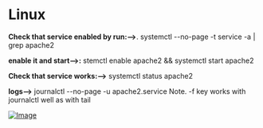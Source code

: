 # Linux

**Check that service enabled by run:-->**.
systemctl --no-page -t service -a | grep apache2
 
**enable it and start-->:**
stemctl enable apache2 && systemctl start apache2

**Check that service works:-->**
systemctl status apache2

**logs-->**
journalctl --no-page -u apache2.service Note. -f key works with journalctl well as with tail

[![Image](https://www.stacksimplify.com/course-images/azure-aks-ingress-domain-name-based-routing.png "Azure AKS Kubernetes - Masterclass")](https://www.udemy.com/course/aws-eks-kubernetes-masterclass-devops-microservices/?referralCode=257C9AD5B5AF8D12D1E1)


